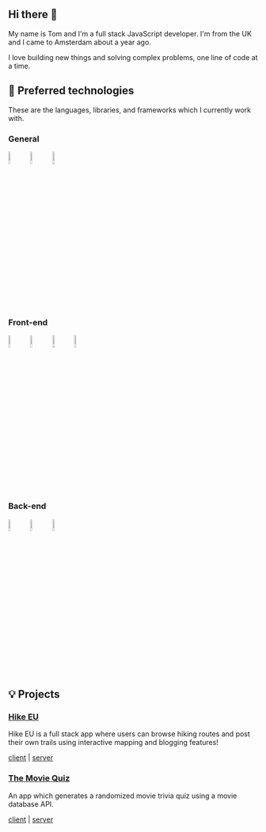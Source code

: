 ## Hi there 👋
My name is Tom and I'm a full stack JavaScript developer. I'm from the UK and I came to Amsterdam about a year ago.

I love building new things and solving complex problems, one line of code at a time.

## 🤖 Preferred technologies

These are the languages, libraries, and frameworks which I currently work with.

### General

<p align="left">
  <img src="https://user-images.githubusercontent.com/31222514/149812547-405716a0-b974-4da4-b749-f2b4a8adc1d8.png" width="8%" alt="Javascript logo">
  <img src="https://user-images.githubusercontent.com/31222514/149813300-65804694-d3ea-4e31-955d-dbc47229a82d.png" width="8%" alt="Typescript logo">
  <img src="https://cdn.jsdelivr.net/gh/devicons/devicon/icons/npm/npm-original-wordmark.svg" width="8%" alt="NPM logo" />
 </p>

### Front-end
<p align="left">
  <img src="https://user-images.githubusercontent.com/31222514/149813755-3f74a208-1e4c-4d81-b848-1d4f1a18b969.png" width="8%" alt="React logo">
  <img src="https://user-images.githubusercontent.com/31222514/149813532-e214a55c-9b91-4b71-bb17-0dcf18903f7a.png" width="8%" alt="CSS logo">
  <img src="https://user-images.githubusercontent.com/31222514/149814154-3de042e2-bccf-4f0e-8d0e-98a2dbcae7c0.png" width="8%" alt="HTML logo">
  <img src="https://user-images.githubusercontent.com/31222514/160580699-d782fd3f-4e09-4d92-895c-d9867302e145.svg" width="8%" alt="Redux logo">
</p>

### Back-end
<p align="left">
  <img src="https://user-images.githubusercontent.com/31222514/149943049-95f0909a-9c2b-4fae-bd04-647d531dd10d.png" width="8%" alt="NODE logo">
  <img src="https://user-images.githubusercontent.com/31222514/155521312-96e008ba-1d5e-409f-aaec-ca229ca275c6.jpeg" width="8%" alt="Postgres logo">
  <img src="https://cdn.jsdelivr.net/gh/devicons/devicon/icons/express/express-original.svg" width="8%" alt="Express logo"/>  
</p>

## :bulb: Projects

### [Hike EU](https://hike-eu.netlify.app/)

Hike EU is a full stack app where users can browse hiking routes and post their own trails using interactive mapping and blogging features!

[client](https://github.com/t0mc0llins/frontend-hike-eu) |
   [server](https://github.com/t0mc0llins/backend-hike-eu)

### [The Movie Quiz](https://moviequizgame.netlify.app/)

An app which generates a randomized movie trivia quiz using a movie database API.

[client](https://github.com/t0mc0llins/quiz-frontend) |
   [server](https://github.com/t0mc0llins/movie-quiz-backend)

